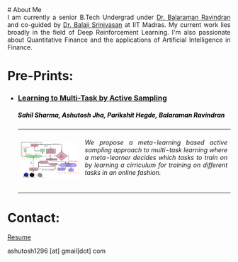 <head>
<title> Ashutosh Kumar Jha </title>

</head>
# About Me
<div style = "text-align: justify"> I am currently a senior B.Tech Undergrad under <a href="http://www.cse.iitm.ac.in/~ravi/">Dr. Balaraman Ravindran</a> and co-guided by <a href="https://mech.iitm.ac.in/meiitm/personnal/dr-balaji-srinivasan/">Dr. Balaji Srinivasan</a> at IIT Madras. My current work lies broadly in the field of Deep Reinforcement Learning. I'm also passionate about Quantitative Finance and the applications of Artificial Intelligence in Finance.  
</div>

# Pre-Prints:

<ul>
<li> <a href="https://arxiv.org/abs/1702.06053"><h3>Learning to Multi-Task by Active Sampling</h3></a>
   <font color="black"><h5> Sahil Sharma, Ashutosh Jha, Parikshit Hegde, Balaraman Ravindran </h5></font>
<table width="100%" align="center" border="0" cellspacing="0">
    <tr>
      <td width="30%">
      <img src='/images/mtl_framework.png'>         
      </td>
      <td valign="top" width="70%"> 
        <div style = "text-align: justify"> <h6> We propose a meta-learning based active sampling approach to multi-task learning where a meta-learner decides which tasks to train on by learning a cirriculum for training on different tasks in an online fashion.</h6></div>
</td></tr>
   </table>
   </li></ul>
   
# Contact:

[Resume](pdfs/Ashutosh_Kumar_Jha.pdf)

ashutosh1296 [at] gmail[dot] com
